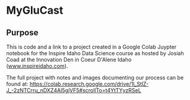 # MyGluCast

## Purpose

This is code and a link to a project created in a Google Colab Juypter notebook for the Inspire Idaho Data Science course as hosted by Josiah Coad at the Innovation Den in Coeur D'Alene Idaho (www.inspireidaho.com). 


The full project with notes and images documenting our process can be found at: https://colab.research.google.com/drive/1l_StlZ-J_-2zNTCrru_nDXZ4Al5gjVF5#scrollTo=t4YtTYyzRSeL
